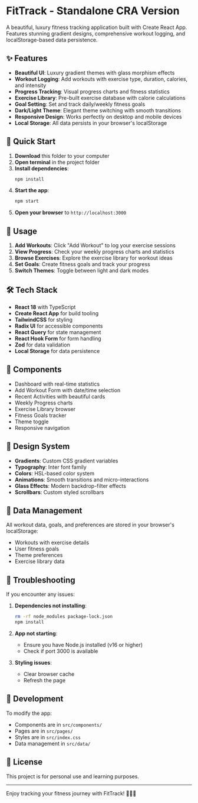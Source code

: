 # FitTrack - Standalone CRA Version

A beautiful, luxury fitness tracking application built with Create React App. Features stunning gradient designs, comprehensive workout logging, and localStorage-based data persistence.

## ✨ Features

- **Beautiful UI**: Luxury gradient themes with glass morphism effects
- **Workout Logging**: Add workouts with exercise type, duration, calories, and intensity
- **Progress Tracking**: Visual progress charts and fitness statistics
- **Exercise Library**: Pre-built exercise database with calorie calculations
- **Goal Setting**: Set and track daily/weekly fitness goals
- **Dark/Light Theme**: Elegant theme switching with smooth transitions
- **Responsive Design**: Works perfectly on desktop and mobile devices
- **Local Storage**: All data persists in your browser's localStorage

## 🚀 Quick Start

1. **Download** this folder to your computer
2. **Open terminal** in the project folder
3. **Install dependencies**:
   ```bash
   npm install
   ```
4. **Start the app**:
   ```bash
   npm start
   ```
5. **Open your browser** to `http://localhost:3000`

## 🎯 Usage

1. **Add Workouts**: Click "Add Workout" to log your exercise sessions
2. **View Progress**: Check your weekly progress charts and statistics
3. **Browse Exercises**: Explore the exercise library for workout ideas
4. **Set Goals**: Create fitness goals and track your progress
5. **Switch Themes**: Toggle between light and dark modes

## 🛠 Tech Stack

- **React 18** with TypeScript
- **Create React App** for build tooling
- **TailwindCSS** for styling
- **Radix UI** for accessible components
- **React Query** for state management
- **React Hook Form** for form handling
- **Zod** for data validation
- **Local Storage** for data persistence

## 📱 Components

- Dashboard with real-time statistics
- Add Workout Form with date/time selection
- Recent Activities with beautiful cards
- Weekly Progress charts
- Exercise Library browser
- Fitness Goals tracker
- Theme toggle
- Responsive navigation

## 🎨 Design System

- **Gradients**: Custom CSS gradient variables
- **Typography**: Inter font family
- **Colors**: HSL-based color system
- **Animations**: Smooth transitions and micro-interactions
- **Glass Effects**: Modern backdrop-filter effects
- **Scrollbars**: Custom styled scrollbars

## 💾 Data Management

All workout data, goals, and preferences are stored in your browser's localStorage:
- Workouts with exercise details
- User fitness goals
- Theme preferences
- Exercise library data

## 🚨 Troubleshooting

If you encounter any issues:

1. **Dependencies not installing**:
   ```bash
   rm -rf node_modules package-lock.json
   npm install
   ```

2. **App not starting**:
   - Ensure you have Node.js installed (v16 or higher)
   - Check if port 3000 is available

3. **Styling issues**:
   - Clear browser cache
   - Refresh the page

## 🔧 Development

To modify the app:
- Components are in `src/components/`
- Pages are in `src/pages/`
- Styles are in `src/index.css`
- Data management in `src/data/`

## 📄 License

This project is for personal use and learning purposes.

---

Enjoy tracking your fitness journey with FitTrack! 🏃‍♂️💪